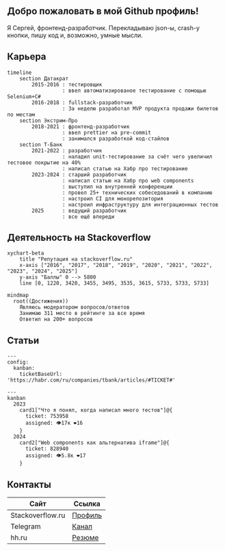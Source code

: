 ## Добро пожаловать в мой Github профиль!

Я Сергей, фронтенд-разработчик. Перекладываю json-ы, crash-у кнопки, пишу код и, возможно, умные мысли.

## Карьера

```mermaid
timeline
    section Датакрат
        2015-2016 : тестировщик
                  : ввел автоматизированое тестирование с помощью Selenium+C#
        2016-2018 : fullstack-разработчик
                  : За неделю разработал MVP продукта продажи билетов по местам
    section Экстрим-Про
        2018-2021 : фронтенд-разработчик
                  : ввел prettier на pre-commit
                  : занимался разработкой код-стайлов
    section Т-Банк
        2021-2022 : разработчик
                  : наладил unit-тестирование за счёт чего увеличил тестовое покрытие на 40%
                  : написал статью на Хабр про тестирование
        2023-2024 : старший разработчик
                  : написал статью на Хабр про web components
                  : выступил на внутренней конференции
                  : провел 25+ технических собеседований в компанию
                  : настроил CI для монорепозитория
                  : настроил инфраструктуру для интеграционных тестов
        2025      : ведущий разработчик
                  : все ещё впереди
```


## Деятельность на Stackoverflow 

```mermaid
xychart-beta
    title "Репутация на stackoverflow.ru"
    x-axis ["2016", "2017", "2018", "2019", "2020", "2021", "2022", "2023", "2024", "2025"]
    y-axis "Баллы" 0 --> 5800
    line [0, 1220, 3420, 3455, 3495, 3535, 3615, 5733, 5733, 5733]
```

```mermaid
mindmap
  root((Достижения))
    Являюсь модератором вопросов/ответов
    Занимаю 311 место в рейтинге за все время
    Ответил на 200+ вопросов
```

## Статьи

```mermaid
---
config:
  kanban:
    ticketBaseUrl: 'https://habr.com/ru/companies/tbank/articles/#TICKET#'

---
kanban
  2023
    card1["Что я понял, когда написал много тестов"]@{
      ticket: 753958
      assigned: 👁17к ❤️16
    }
  2024
    card2["Web components как альтернатива iframe"]@{
      ticket: 828940
      assigned: 👁5.8к ❤️17
    }
```


## Контакты

| Сайт | Ссылка |
| ------ | ----------- |
| Stackoverflow.ru   | [Профиль](https://ru.stackoverflow.com/users/203140/sergey-glazirin) |
| Telegram | [Канал](https://t.me/pet_project_sematary) |
| hh.ru    | [Резюме](https://ekaterinburg.hh.ru/applicant/resumes/view?resume=f4e218d4ff04058d390039ed1f6e4d386f4b53) |
